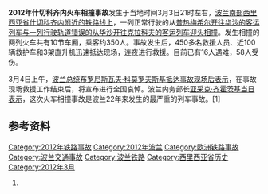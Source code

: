 **2012年什切科齐内火车相撞事故**发生于当地时间3月3日21时左右，[波兰南部](https://zh.wikipedia.org/wiki/波兰 "wikilink")[西里西亚省](https://zh.wikipedia.org/wiki/西里西亚省 "wikilink")[什切科齐内附近的铁路线上](https://zh.wikipedia.org/wiki/什切科齐内 "wikilink")，一列正常行驶的从[普热梅希尔开往](../Page/普热梅希尔.md "wikilink")[华沙的客运列车与一列行驶轨道错误的从](../Page/华沙.md "wikilink")[华沙开往](../Page/华沙.md "wikilink")[克拉科夫的客运列车迎头相撞](../Page/克拉科夫.md "wikilink")。发生相撞的两列火车共有10节车厢，乘客约350人。事故发生后，450多名救援人员、近100辆救护车和3架直升机迅速抵达现场，连夜进行救援。目前已有16人遇难，58人受伤。

3月4日上午，[波兰总统](../Page/波兰总统.md "wikilink")[布罗尼斯瓦夫·科莫罗夫斯基抵达事故现场后表示](https://zh.wikipedia.org/wiki/布罗尼斯瓦夫·科莫罗夫斯基 "wikilink")，在事故现场救援工作结束后，将宣布进行全国哀悼。波兰内务部长[亚采克·齐霍茨基当日表示](https://zh.wikipedia.org/wiki/亚采克·齐霍茨基 "wikilink")，这次火车相撞事故是波兰22年来发生的最严重的列车事故。\[1\]

## 参考资料

[Category:2012年铁路事故](https://zh.wikipedia.org/wiki/Category:2012年铁路事故 "wikilink")
[Category:2012年波兰](https://zh.wikipedia.org/wiki/Category:2012年波兰 "wikilink")
[Category:欧洲铁路事故](https://zh.wikipedia.org/wiki/Category:欧洲铁路事故 "wikilink")
[Category:波兰交通事故](https://zh.wikipedia.org/wiki/Category:波兰交通事故 "wikilink")
[Category:波兰铁路](https://zh.wikipedia.org/wiki/Category:波兰铁路 "wikilink")
[Category:西里西亚省历史](https://zh.wikipedia.org/wiki/Category:西里西亚省历史 "wikilink")
[Category:2012年3月](https://zh.wikipedia.org/wiki/Category:2012年3月 "wikilink")

1.